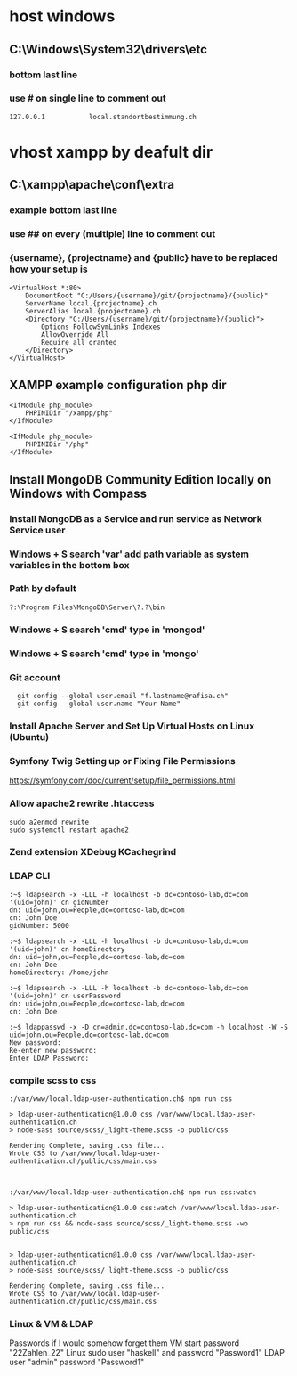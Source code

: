 # host windows
## C:\Windows\System32\drivers\etc
### bottom last line
### use # on single line to comment out
```
127.0.0.1           local.standortbestimmung.ch
```
# vhost xampp by deafult dir
## C:\xampp\apache\conf\extra
### example bottom last line
### use ## on every (multiple) line to comment out
### {username}, {projectname} and {public} have to be replaced how your setup is
```
<VirtualHost *:80>
    DocumentRoot "C:/Users/{username}/git/{projectname}/{public}"
    ServerName local.{projectname}.ch
    ServerAlias local.{projectname}.ch
    <Directory "C:/Users/{username}/git/{projectname}/{public}">
        Options FollowSymLinks Indexes
        AllowOverride All
        Require all granted
    </Directory>
</VirtualHost>
```

## XAMPP example configuration php dir
```
<IfModule php_module>
    PHPINIDir "/xampp/php"
</IfModule>

<IfModule php_module>
    PHPINIDir "/php"
</IfModule>
```

## Install MongoDB Community Edition locally on Windows with Compass
### Install MongoDB as a Service and run service as Network Service user
### Windows + S search 'var' add path variable as system variables in the bottom box
### Path by default
```
?:\Program Files\MongoDB\Server\?.?\bin
```
### Windows + S search 'cmd' type in 'mongod'
### Windows + S search 'cmd' type in 'mongo'
### Git account
```
  git config --global user.email "f.lastname@rafisa.ch"
  git config --global user.name "Your Name"
```
### Install Apache Server and Set Up Virtual Hosts on Linux (Ubuntu)

### Symfony Twig Setting up or Fixing File Permissions
https://symfony.com/doc/current/setup/file_permissions.html

### Allow apache2 rewrite .htaccess
```
sudo a2enmod rewrite
sudo systemctl restart apache2
```
### Zend extension XDebug KCachegrind
### LDAP CLI
```shell
:~$ ldapsearch -x -LLL -h localhost -b dc=contoso-lab,dc=com '(uid=john)' cn gidNumber
dn: uid=john,ou=People,dc=contoso-lab,dc=com
cn: John Doe
gidNumber: 5000

:~$ ldapsearch -x -LLL -h localhost -b dc=contoso-lab,dc=com '(uid=john)' cn homeDirectory
dn: uid=john,ou=People,dc=contoso-lab,dc=com
cn: John Doe
homeDirectory: /home/john

:~$ ldapsearch -x -LLL -h localhost -b dc=contoso-lab,dc=com '(uid=john)' cn userPassword
dn: uid=john,ou=People,dc=contoso-lab,dc=com
cn: John Doe

:~$ ldappasswd -x -D cn=admin,dc=contoso-lab,dc=com -h localhost -W -S uid=john,ou=People,dc=contoso-lab,dc=com
New password: 
Re-enter new password: 
Enter LDAP Password: 
```
### compile scss to css
```shell
:/var/www/local.ldap-user-authentication.ch$ npm run css

> ldap-user-authentication@1.0.0 css /var/www/local.ldap-user-authentication.ch
> node-sass source/scss/_light-theme.scss -o public/css

Rendering Complete, saving .css file...
Wrote CSS to /var/www/local.ldap-user-authentication.ch/public/css/main.css



:/var/www/local.ldap-user-authentication.ch$ npm run css:watch

> ldap-user-authentication@1.0.0 css:watch /var/www/local.ldap-user-authentication.ch
> npm run css && node-sass source/scss/_light-theme.scss -wo public/css


> ldap-user-authentication@1.0.0 css /var/www/local.ldap-user-authentication.ch
> node-sass source/scss/_light-theme.scss -o public/css

Rendering Complete, saving .css file...
Wrote CSS to /var/www/local.ldap-user-authentication.ch/public/css/main.css
```
### Linux & VM & LDAP
Passwords if I would somehow forget them
VM start password "22Zahlen_22"
Linux sudo user "haskell" and password "Password1"
LDAP user "admin" password "Password1"